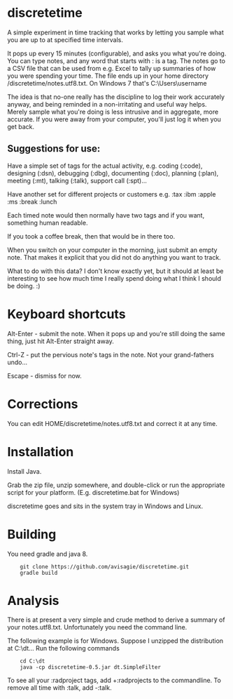 discretetime
============

A simple experiment in time tracking that works by letting you sample
what you are up to at specified time intervals.

It pops up every 15 minutes (configurable), and asks you what you're
doing. You can type notes, and any word that starts with : is a
tag. The notes go to a CSV file that can be used from e.g. Excel to
tally up summaries of how you were spending your time. The file ends
up in your home directory /discretetime/notes.utf8.txt. On Windows 7
that's C:\Users\username

The idea is that no-one really has the discipline to log their work
accurately anyway, and being reminded in a non-irritating and useful
way helps. Merely sample what you're doing is less intrusive and in
aggregate, more accurate. If you were away from your computer, you'll
just log it when you get back.

Suggestions for use:
--------------------

Have a simple set of tags for the actual activity, e.g. coding
(:code), designing (:dsn), debugging (:dbg), documenting (:doc),
planning (:plan), meeting (:mt), talking (:talk), support call
(:spt)...

Have another set for different projects or customers e.g. :tax :ibm
:apple :ms :break :lunch

Each timed note would then normally have two tags and if you want,
something human readable.

If you took a coffee break, then that would be in there too.

When you switch on your computer in the morning, just submit an empty
note. That makes it explicit that you did not do anything you want to
track.

What to do with this data? I don't know exactly yet, but it should at
least be interesting to see how much time I really spend doing what I
think I should be doing. :)

Keyboard shortcuts
==================

Alt-Enter - submit the note. When it pops up and you're still doing
the same thing, just hit Alt-Enter straight away.

Ctrl-Z - put the pervious note's tags in the note. Not your
grand-fathers undo...

Escape - dismiss for now.

Corrections
===========

You can edit HOME/discretetime/notes.utf8.txt and correct it at any
time.

Installation
============

Install Java.

Grab the zip file, unzip somewhere, and double-click or run the
appropriate script for your platform. (E.g. discretetime.bat for
Windows)

discretetime goes and sits in the system tray in Windows and Linux.

Building
========

You need gradle and java 8.

```
    git clone https://github.com/avisagie/discretetime.git
    gradle build
```

Analysis
========

There is at present a very simple and crude method to derive a summary
of your notes.utf8.txt. Unfortunately you need the command line.

The following example is for Windows. Suppose I unzipped the
distribution at C:\dt... Run the following commands

```
    cd C:\dt
    java -cp discretetime-0.5.jar dt.SimpleFilter
```

To see all your :radproject tags, add +:radprojects to the
commandline. To remove all time with :talk, add -:talk.
